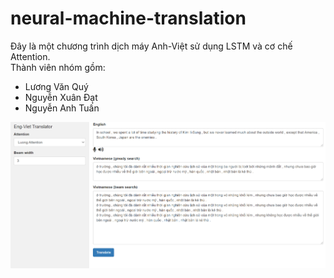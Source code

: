 # neural-machine-translation
Đây là một chương trình dịch máy Anh-Việt sử dụng LSTM và cơ chế Attention.<br>
Thành viên nhóm gồm:<br>
- Lương Văn Quý<br>
- Nguyễn Xuân Đạt<br>
- Nguyễn Anh Tuấn

![Screenshot](imgs/web.PNG)
